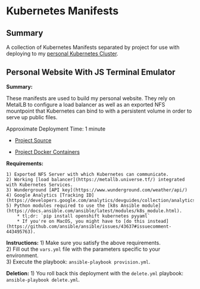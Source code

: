 # Kubernetes Manifests 

## Summary

A collection of Kubernetes Manifests separated by project for use with deploying to my [personal Kubernetes Cluster](https://github.com/zimmertr/Bootstrap-Kubernetes-with-QEMU).

## Personal Website With JS Terminal Emulator

**Summary:**

These manifests are used to build my personal website. They rely on MetalLB to configure a load balancer as well as an exported NFS mountpoint that Kubernetes can bind to with a persistent volume in order to serve up public files. 

Approximate Deployment Time: 1 minute

* [Project Source](https://github.com/zimmertr/Personal-Website-With-JS-Terminal-Emulator)

* [Project Docker Containers](https://github.com/zimmertr/Personal-Website-With-JS-Terminal-Emulator/tree/master/Docker)

**Requirements:**

    1) Exported NFS Server with which Kubernetes can communicate.
    2) Working [load balancer](https://metallb.universe.tf/) integrated with Kubernetes Services.
    3) Wunderground [API key](https://www.wunderground.com/weather/api/)
    4) Google Analytics [Tracking ID](https://developers.google.com/analytics/devguides/collection/analyticsjs/)
    5) Python modules required to use the [k8s Ansible module](https://docs.ansible.com/ansible/latest/modules/k8s_module.html).
        * tl;dr: `pip install openshift kubernetes pyyaml`
        * If you're on MacOS, you might have to [do this instead](https://github.com/ansible/ansible/issues/43637#issuecomment-443495763).

**Instructions:**
    1) Make sure you satisfy the above requirements.   
    2) Fill out the `vars.yml` file with the parameters specific to your environment.  
    3) Execute the playbook: `ansible-playbook provision.yml`.  

**Deletion:**
    1) You roll back this deployment with the `delete.yml` playbook: `ansible-playbook delete.yml`.
